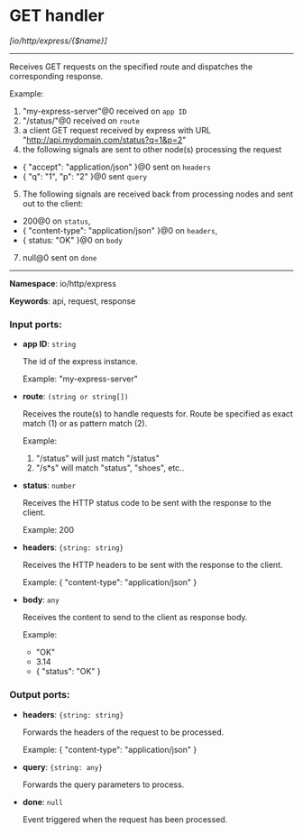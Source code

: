 # GET handler

_[io/http/express/{$name}]_

---

Receives GET requests on the specified route and dispatches the corresponding response.

Example:
1. "my-express-server"@0 received on `app ID`
2. "/status/"@0 received on `route`
3. a client GET request received by express with URL "http://api.mydomain.com/status?q=1&p=2"
4. the following signals are sent to other node(s) processing the request
- {
 "accept": "application/json"
}@0 sent on `headers`
- { "q": "1", "p": "2" }@0 sent `query`
5. The following signals are received back from processing nodes and sent out to the client:
- 200@0 on `status`,
- {
    "content-type": "application/json" 
  }@0 on `headers`,
- { status: "OK" }@0 on `body`
7. null@0 sent on `done`


---

__Namespace__: io/http/express

__Keywords__: api, request, response

### Input ports:

* __app ID__: ` string `

    The id of the express instance.
    
    Example: 
    "my-express-server"


* __route__: ` (string or string[]) `

    Receives the route(s) to handle requests for. Route be specified as exact match (1) or as pattern match (2).
    
    Example:
    1) "/status" will just match "/status"
    2) "/s*s" will match "status", "shoes", etc..


* __status__: ` number `

    Receives the HTTP status code to be sent with the response to the client.
    
    Example: 
    200


* __headers__: ` {string: string} `

    Receives the HTTP headers to be sent with the response to the client.
    
    Example: 
    {
      "content-type": "application/json"
    }


* __body__: ` any `

    Receives the content to send to the client as response body.
    
    Example:
    - "OK"
    - 3.14
    - { "status": "OK" }

### Output ports:

* __headers__: ` {string: string} `

    Forwards  the headers of the request to be processed.
    
    Example: 
    {
      "content-type": "application/json"
    }


* __query__: ` {string: any} `

    Forwards the query parameters to process.


* __done__: ` null `

    Event triggered when the request has been processed.


